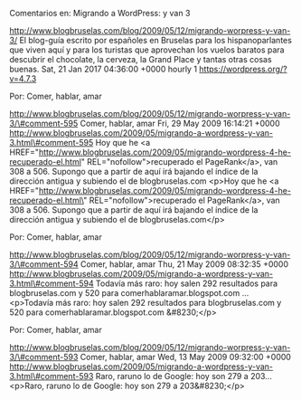 Comentarios en: Migrando a WordPress: y van 3

http://www.blogbruselas.com/blog/2009/05/12/migrando-worpress-y-van-3/
El blog-guía escrito por españoles en Bruselas para los hispanoparlantes
que viven aquí y para los turistas que aprovechan los vuelos baratos
para descubrir el chocolate, la cerveza, la Grand Place y tantas otras
cosas buenas. Sat, 21 Jan 2017 04:36:00 +0000 hourly 1
https://wordpress.org/?v=4.7.3

Por: Comer, hablar, amar

http://www.blogbruselas.com/blog/2009/05/12/migrando-worpress-y-van-3/\#comment-595
Comer, hablar, amar Fri, 29 May 2009 16:14:21 +0000
http://www.blogbruselas.com/2009/05/migrando-a-wordpress-y-van-3.html\#comment-595
Hoy que he &lt;a
HREF=&quot;http://www.blogbruselas.com/2009/05/migrando-wordpress-4-he-recuperado-el.html&quot;
REL=&quot;nofollow&quot;&gt;recuperado el PageRank&lt;/a&gt;, van 308 a
506. Supongo que a partir de aquí irá bajando el índice de la dirección
antigua y subiendo el de blogbruselas.com \<p\>Hoy que he \<a
HREF=\"http://www.blogbruselas.com/2009/05/migrando-wordpress-4-he-recuperado-el.html\"
REL=\"nofollow\"\>recuperado el PageRank\</a\>, van 308 a 506. Supongo
que a partir de aquí irá bajando el índice de la dirección antigua y
subiendo el de blogbruselas.com\</p\>

Por: Comer, hablar, amar

http://www.blogbruselas.com/blog/2009/05/12/migrando-worpress-y-van-3/\#comment-594
Comer, hablar, amar Thu, 21 May 2009 08:32:35 +0000
http://www.blogbruselas.com/2009/05/migrando-a-wordpress-y-van-3.html\#comment-594
Todavía más raro: hoy salen 292 resultados para blogbruselas.com y 520
para comerhablaramar.blogspot.com \... \<p\>Todavía más raro: hoy salen
292 resultados para blogbruselas.com y 520 para
comerhablaramar.blogspot.com &\#8230;\</p\>

Por: Comer, hablar, amar

http://www.blogbruselas.com/blog/2009/05/12/migrando-worpress-y-van-3/\#comment-593
Comer, hablar, amar Wed, 13 May 2009 09:32:00 +0000
http://www.blogbruselas.com/2009/05/migrando-a-wordpress-y-van-3.html\#comment-593
Raro, raruno lo de Google: hoy son 279 a 203\... \<p\>Raro, raruno lo de
Google: hoy son 279 a 203&\#8230;\</p\>
